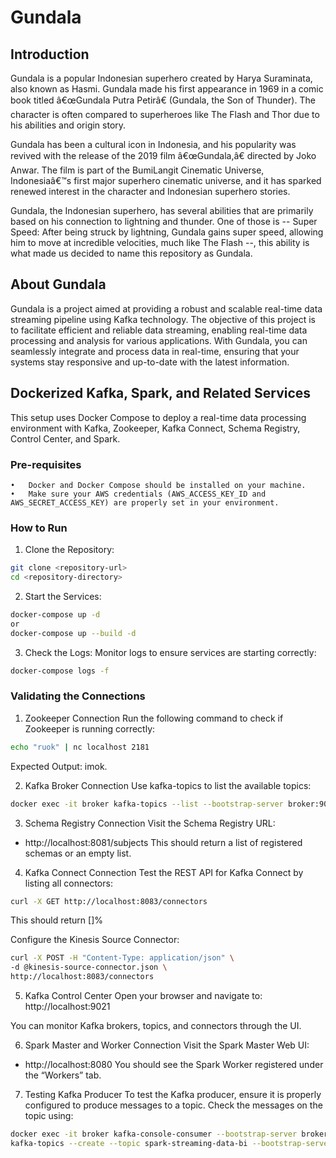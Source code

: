 # Gundala #

## Introduction

Gundala is a popular Indonesian superhero created by Harya Suraminata, also known as Hasmi. Gundala made his first appearance in 1969 in a comic book titled â€œGundala Putra Petirâ€ (Gundala, the Son of Thunder). The character is often compared to superheroes like The Flash and Thor due to his abilities and origin story.

Gundala has been a cultural icon in Indonesia, and his popularity was revived with the release of the 2019 film â€œGundala,â€ directed by Joko Anwar. The film is part of the BumiLangit Cinematic Universe, Indonesiaâ€™s first major superhero cinematic universe, and it has sparked renewed interest in the character and Indonesian superhero stories.

Gundala, the Indonesian superhero, has several abilities that are primarily based on his connection to lightning and thunder. One of those is -- Super Speed: After being struck by lightning, Gundala gains super speed, allowing him to move at incredible velocities, much like The Flash --, this ability is what made us decided to name this repository as Gundala.

## About Gundala

Gundala is a project aimed at providing a robust and scalable real-time data streaming pipeline using Kafka technology. The objective of this project is to facilitate efficient and reliable data streaming, enabling real-time data processing and analysis for various applications. With Gundala, you can seamlessly integrate and process data in real-time, ensuring that your systems stay responsive and up-to-date with the latest information.

## Dockerized Kafka, Spark, and Related Services

This setup uses Docker Compose to deploy a real-time data processing environment with Kafka, Zookeeper, Kafka Connect, Schema Registry, Control Center, and Spark.

### Pre-requisites

	•	Docker and Docker Compose should be installed on your machine.
	•	Make sure your AWS credentials (AWS_ACCESS_KEY_ID and AWS_SECRET_ACCESS_KEY) are properly set in your environment.

### How to Run

1. Clone the Repository:

```bash
git clone <repository-url>
cd <repository-directory>
```

2. Start the Services:
```bash
docker-compose up -d
or 
docker-compose up --build -d
```

3. Check the Logs:
Monitor logs to ensure services are starting correctly:
```bash
docker-compose logs -f
```

### Validating the Connections

1. Zookeeper Connection
Run the following command to check if Zookeeper is running correctly:
```bash
echo "ruok" | nc localhost 2181
```
Expected Output: imok.

2. Kafka Broker Connection
Use kafka-topics to list the available topics:
```bash
docker exec -it broker kafka-topics --list --bootstrap-server broker:9092
```

3. Schema Registry Connection
Visit the Schema Registry URL:
- http://localhost:8081/subjects
This should return a list of registered schemas or an empty list.

4. Kafka Connect Connection
Test the REST API for Kafka Connect by listing all connectors:
```bash
curl -X GET http://localhost:8083/connectors
```
This should return []%

Configure the Kinesis Source Connector:
```bash
curl -X POST -H "Content-Type: application/json" \
-d @kinesis-source-connector.json \
http://localhost:8083/connectors
```

5. Kafka Control Center
Open your browser and navigate to:
http://localhost:9021

You can monitor Kafka brokers, topics, and connectors through the UI.

6. Spark Master and Worker Connection
Visit the Spark Master Web UI:
- http://localhost:8080
You should see the Spark Worker registered under the “Workers” tab.

7. Testing Kafka Producer
To test the Kafka producer, ensure it is properly configured to produce messages to a topic.
Check the messages on the topic using:
```bash
docker exec -it broker kafka-console-consumer --bootstrap-server broker:9092 --topic <your-topic-name> --from-beginning
kafka-topics --create --topic spark-streaming-data-bi --bootstrap-server broker:9092 --replication-factor 1
```
